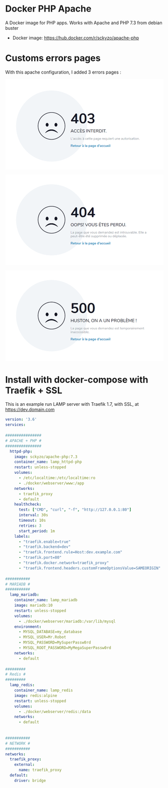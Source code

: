 # Docker PHP Apache
A Docker image for PHP apps. Works with Apache and PHP 7.3 from debian buster

* Docker image: https://hub.docker.com/r/sckyzo/apache-php

# Customs errors pages

With this apache configuration, I added 3 errors pages :

![Error 403](Screenshots/403.png)

![Error 404](Screenshots/404.png)

![Error 50x](Screenshots/500.png)

# Install with docker-compose with Traefik + SSL

This is an example run LAMP server with Traefik 1.7, with SSL, at https://dev.domain.com

```yaml
version: '3.6'
services:

################
# APACHE + PHP #
################
  httpd-php:
    image: sckyzo/apache-php:7.3
    container_name: lamp_httpd-php
    restart: unless-stopped
    volumes:
      - /etc/localtime:/etc/localtime:ro
      - ./docker/webserver/www:/app
    networks:
      - traefik_proxy
      - default
    healthcheck:
      test: ["CMD", "curl", "-f", "http://127.0.0.1:80"]
      interval: 30s
      timeout: 10s
      retries: 3
      start_period: 1m
    labels:
      - "traefik.enable=true"
      - "traefik.backend=dev"
      - "traefik.frontend.rule=Host:dev.example.com"
      - "traefik.port=80"
      - "traefik.docker.network=traefik_proxy"
      - "traefik.frontend.headers.customFrameOptionsValue=SAMEORIGIN"

###########
# MARIADB #
###########
  lamp_mariadb:
    container_name: lamp_mariadb
    image: mariadb:10
    restart: unless-stopped
    volumes:
      - ./docker/webserver/mariadb:/var/lib/mysql
    environment:
      - MYSQL_DATABASE=my_database
      - MYSQL_USER=Mr.Robot
      - MYSQL_PASSWORD=MySuperPassw0rd
      - MYSQL_ROOT_PASSWORD=MyMegaSuperPassw0rd
    networks:
      - default

#########
# Redis #
#########
  lamp_redis:
    container_name: lamp_redis
    image: redis:alpine
    restart: unless-stopped
    volumes:
      - ./docker/webserver/redis:/data
    networks:
      - default


###########
# NETWORK #
###########
networks:
  traefik_proxy:
    external:
      name: traefik_proxy
  default:
    driver: bridge
```
